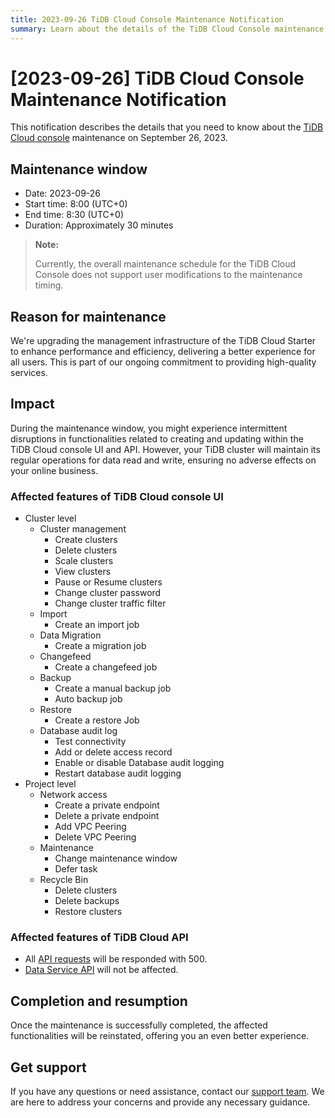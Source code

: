 ```yaml
---
title: 2023-09-26 TiDB Cloud Console Maintenance Notification
summary: Learn about the details of the TiDB Cloud Console maintenance on Sep 26, 2023, such as the maintenance window, reason, and impact.
---
```


# [2023-09-26] TiDB Cloud Console Maintenance Notification

This notification describes the details that you need to know about the [TiDB Cloud console](https://tidbcloud.com/) maintenance on September 26, 2023.

## Maintenance window

- Date: 2023-09-26
- Start time: 8:00 (UTC+0)
- End time: 8:30 (UTC+0)
- Duration: Approximately 30 minutes

> **Note:**
>
> Currently, the overall maintenance schedule for the TiDB Cloud Console does not support user modifications to the maintenance timing.

## Reason for maintenance

We're upgrading the management infrastructure of the TiDB Cloud Starter to enhance performance and efficiency, delivering a better experience for all users. This is part of our ongoing commitment to providing high-quality services.

## Impact

During the maintenance window, you might experience intermittent disruptions in functionalities related to creating and updating within the TiDB Cloud console UI and API. However, your TiDB cluster will maintain its regular operations for data read and write, ensuring no adverse effects on your online business.

### Affected features of TiDB Cloud console UI

- Cluster level
    - Cluster management
        - Create clusters
        - Delete clusters
        - Scale clusters
        - View clusters
        - Pause or Resume clusters
        - Change cluster password
        - Change cluster traffic filter
    - Import
        - Create an import job
    - Data Migration
        - Create a migration job
    - Changefeed
        - Create a changefeed job
    - Backup
        - Create a manual backup job
        - Auto backup job
    - Restore
        - Create a restore Job
    - Database audit log
        - Test connectivity
        - Add or delete access record
        - Enable or disable Database audit logging
        - Restart database audit logging
- Project level
    - Network access
        - Create a private endpoint
        - Delete a private endpoint
        - Add VPC Peering
        - Delete VPC Peering
    - Maintenance
        - Change maintenance window
        - Defer task
    - Recycle Bin
        - Delete clusters
        - Delete backups
        - Restore clusters        

### Affected features of TiDB Cloud API

- All [API requests](https://docs.pingcap.com/tidbcloud/api/v1beta) will be responded with 500.
- [Data Service API](https://docs.pingcap.com/tidbcloud/data-service-overview) will not be affected.

## Completion and resumption

Once the maintenance is successfully completed, the affected functionalities will be reinstated, offering you an even better experience.

## Get support

If you have any questions or need assistance, contact our [support team](/tidb-cloud/tidb-cloud-support.md). We are here to address your concerns and provide any necessary guidance.